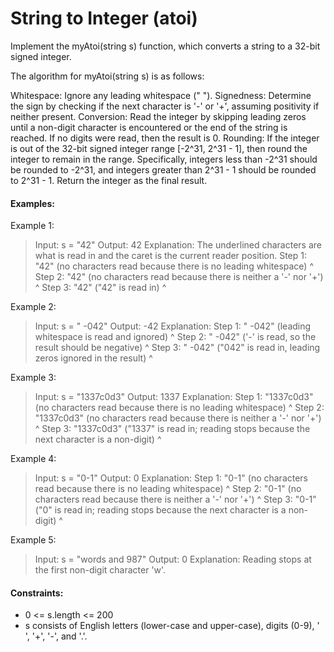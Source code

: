 # String to Integer (atoi)

Implement the myAtoi(string s) function, which converts a string to a 32-bit signed integer.

The algorithm for myAtoi(string s) is as follows:

Whitespace: Ignore any leading whitespace (" ").
Signedness: Determine the sign by checking if the next character is '-' or '+', assuming positivity if neither present.
Conversion: Read the integer by skipping leading zeros until a non-digit character is encountered or the end of the string is reached. If no digits were read, then the result is 0.
Rounding: If the integer is out of the 32-bit signed integer range [-2^31, 2^31 - 1], then round the integer to remain in the range. Specifically, integers less than -2^31 should be rounded to -2^31, and integers greater than 2^31 - 1 should be rounded to 2^31 - 1.
Return the integer as the final result.

####
#### Examples:

Example 1:
> Input: s = "42"
> Output: 42
> Explanation:
> The underlined characters are what is read in and the caret is the current reader position.
> Step 1: "42" (no characters read because there is no leading whitespace)
>          ^
> Step 2: "42" (no characters read because there is neither a '-' nor '+')
>          ^
> Step 3: "42" ("42" is read in)
>            ^


Example 2:
> Input: s = " -042"
> Output: -42
> Explanation:
> Step 1: "   -042" (leading whitespace is read and ignored)
>             ^
> Step 2: "   -042" ('-' is read, so the result should be negative)
>              ^
> Step 3: "   -042" ("042" is read in, leading zeros ignored in the result)
>                ^


Example 3:
> Input: s = "1337c0d3"
> Output: 1337
> Explanation:
> Step 1: "1337c0d3" (no characters read because there is no leading whitespace)
>          ^
> Step 2: "1337c0d3" (no characters read because there is neither a '-' nor '+')
>          ^
> Step 3: "1337c0d3" ("1337" is read in; reading stops because the next character is a non-digit)
>              ^


Example 4:
> Input: s = "0-1"
> Output: 0
> Explanation:
> Step 1: "0-1" (no characters read because there is no leading whitespace)
>          ^
> Step 2: "0-1" (no characters read because there is neither a '-' nor '+')
>          ^
> Step 3: "0-1" ("0" is read in; reading stops because the next character is a non-digit)
>           ^


Example 5:
> Input: s = "words and 987"
> Output: 0
> Explanation:
> Reading stops at the first non-digit character 'w'.

 
####
#### Constraints:

- 0 <= s.length <= 200
- s consists of English letters (lower-case and upper-case), digits (0-9), ' ', '+', '-', and '.'.